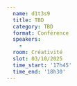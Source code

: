 ```yaml
---
  name: d1t3s9
  title: TBD
  category: TBD
  format: Conférence
  speakers: 
    - 
  room: Créativité
  slot: 03/10/2025
  time_start: '17h45'
  time_end: '18h30'
---
```

